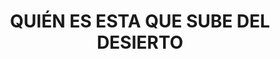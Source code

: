 ---
capo: 0
id: 138
lang: es-es
step: pre
subtitle: ''
tags:
- vin
- fin
- pas
- pen
title: QUIÉN ES ESTA QUE SUBE DEL DESIERTO
---